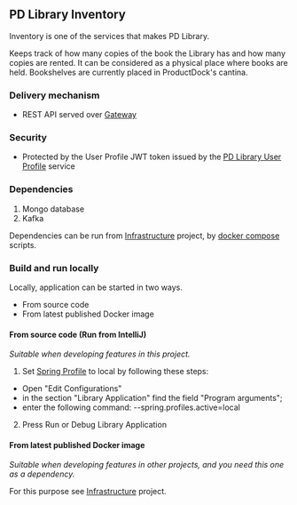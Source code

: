 ## PD Library Inventory

Inventory is one of the services that makes PD Library.

Keeps track of how many copies of the book the Library has and how many copies are rented.
It can be considered as a physical place where books are held. Bookshelves are currently placed in ProductDock's cantina.

### Delivery mechanism

* REST API served over [Gateway](https://github.com/ProductDock/rbc-library-gateway)

### Security

* Protected by the User Profile JWT token issued by the [PD Library User Profile](https://github.com/ProductDock/rbc-library-user-profiles) service

### Dependencies

1. Mongo database
2. Kafka

Dependencies can be run from [Infrastructure](https://github.com/ProductDock/rbc-library-infrastructure) project,
by [docker compose](https://docs.docker.com/compose/) scripts.

### Build and run locally

Locally, application can be started in two ways.

* From source code
* From latest published Docker image

#### From source code (Run from IntelliJ)

_Suitable when developing features in this project._

1. Set [Spring Profile](https://docs.spring.io/spring-boot/docs/1.1.4.RELEASE/reference/html/boot-features-profiles.html) to local by following these steps:
- Open "Edit Configurations"
- in the section "Library Application" find the field "Program arguments";
- enter the following command: --spring.profiles.active=local
2. Press Run or Debug Library Application

#### From latest published Docker image

_Suitable when developing features in other projects, and you need this one as a dependency._

For this purpose see [Infrastructure](https://github.com/ProductDock/rbc-library-infrastructure) project.  